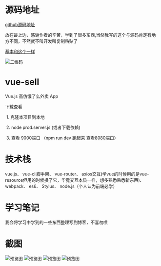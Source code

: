 # 源码地址
[github源码地址](https://github.com/ustbhuangyi/vue-sell)

放在最上边，感谢作者的辛苦，学到了很多东西,当然我写的这个与源码肯定有地方不同，不然就不叫开发叫复制粘贴了

[基本和这个一样](http://vuejssellapp.t.imooc.io/#!/)

![二维码](http://static.galileo.xiaojukeji.com/static/tms/8btyrxfwosv6ht2whlut3j0mgwr84nkp.png)
# vue-sell
Vue.js 高仿饿了么外卖 App

下载查看 

  1. 克隆本项目到本地
  
  2. node prod.server.js (或者下载依赖)
  
  3. 查看 9000端口 （npm run dev 跑起来 查看8080端口）
# 技术栈
vue.js、
vue-cli脚手架、
vue-router、
axios交互(学vue的时候用的是vue-resource但用的时候换了它，毕竟交互本质一样，想多熟悉熟悉新东西)、
webpack、
es6、
Stylus、
node.js（个人认为前端必学）
# 学习笔记
我会将学习中学到的一些东西整理写到博客，不喜勿喷
# 截图
![预览图](http://orfd0ppp9.bkt.clouddn.com/vue-sellimg.jpg)
![预览图](http://orfd0ppp9.bkt.clouddn.com/vue-sellimg1.jpg)
![预览图](http://orfd0ppp9.bkt.clouddn.com/vue-sellimg2.jpg)
![预览图](http://orfd0ppp9.bkt.clouddn.com/vue-sellimg3.jpg)
